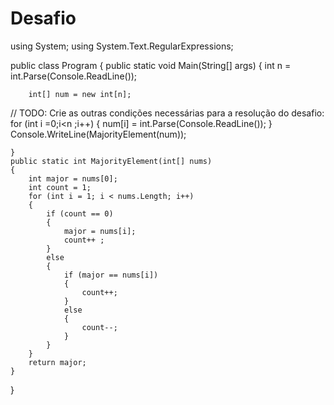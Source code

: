 # Desafio

using System;
using System.Text.RegularExpressions;

public class Program
{
    public static void Main(String[] args)
    {
        int n = int.Parse(Console.ReadLine());
        
        int[] num = new int[n];
    
// TODO: Crie as outras condições necessárias para a resolução do desafio:
        for (int i =0;i<n ;i++)
        {
            num[i] = int.Parse(Console.ReadLine());
        }
        Console.WriteLine(MajorityElement(num));
        
    }
    public static int MajorityElement(int[] nums)
    {
        int major = nums[0];
        int count = 1;
        for (int i = 1; i < nums.Length; i++)
        {
            if (count == 0) 
            {
                major = nums[i];
                count++ ;
            }
            else
            {
                if (major == nums[i])
                {
                    count++;
                }
                else
                {
                    count--;
                }
            }
        }
        return major;
    }
}
